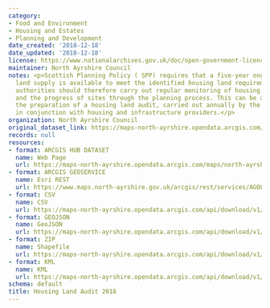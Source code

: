 ```yaml
---
category:
- Food and Environment
- Housing and Estates
- Planning and Development
date_created: '2018-12-18'
date_updated: '2018-12-18'
license: https://www.nationalarchives.gov.uk/doc/open-government-licence/version/3/
maintainer: North Ayrshire Council
notes: <p>Scottish Planning Policy ( SPP) requires that a five-year ongoing effective
  land supply is available to meet the identified housing land requirements. Planning
  authorities should therefore carry out regular monitoring of housing completions
  and the progress of sites through the planning process. This can be achieved through
  the preparation of a housing land audit, carried out annually by the planning authority
  in conjunction with housing and infrastructure providers.</p>
organization: North Ayrshire Council
original_dataset_link: https://maps-north-ayrshire.opendata.arcgis.com/maps/north-ayrshire::housing-land-audit-2018
records: null
resources:
- format: ARCGIS HUB DATASET
  name: Web Page
  url: https://maps-north-ayrshire.opendata.arcgis.com/maps/north-ayrshire::housing-land-audit-2018
- format: ARCGIS GEOSERVICE
  name: Esri REST
  url: https://www.maps.north-ayrshire.gov.uk/arcgis/rest/services/AGOL/Open_Data_Portal2/FeatureServer/56
- format: CSV
  name: CSV
  url: https://maps-north-ayrshire.opendata.arcgis.com/api/download/v1/items/d38d61aee5254d039b43584dafe9a3c0/csv?layers=56
- format: GEOJSON
  name: GeoJSON
  url: https://maps-north-ayrshire.opendata.arcgis.com/api/download/v1/items/d38d61aee5254d039b43584dafe9a3c0/geojson?layers=56
- format: ZIP
  name: Shapefile
  url: https://maps-north-ayrshire.opendata.arcgis.com/api/download/v1/items/d38d61aee5254d039b43584dafe9a3c0/shapefile?layers=56
- format: KML
  name: KML
  url: https://maps-north-ayrshire.opendata.arcgis.com/api/download/v1/items/d38d61aee5254d039b43584dafe9a3c0/kml?layers=56
schema: default
title: Housing Land Audit 2018
---
```


